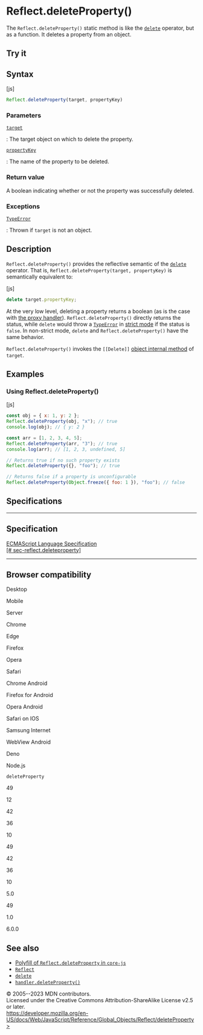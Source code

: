 Reflect.deleteProperty()
========================

 
The `Reflect.deleteProperty()` static method is like the
[`delete`](../../operators/delete) operator, but as a function. It
deletes a property from an object.


 
Try it 
------

 



 
Syntax
------

 
 
 
[js]


```js
Reflect.deleteProperty(target, propertyKey)
```




 
### Parameters

 

[`target`](#target)

:   The target object on which to delete the property.

[`propertyKey`](#propertykey)

:   The name of the property to be deleted.



 
### Return value 

 
A boolean indicating whether or not the property was successfully
deleted.



 
### Exceptions

 

[`TypeError`](../typeerror)

:   Thrown if `target` is not an object.



 
Description
-----------

 
`Reflect.deleteProperty()` provides the reflective semantic of the
[`delete`](../../operators/delete) operator. That is,
`Reflect.deleteProperty(target, propertyKey)` is semantically equivalent
to:

 
 
[js]


```js
delete target.propertyKey;
```


At the very low level, deleting a property returns a boolean (as is the
case with [the proxy handler](../proxy/proxy/deleteproperty)).
`Reflect.deleteProperty()` directly returns the status, while `delete`
would throw a [`TypeError`](../typeerror) in [strict
mode](../../strict_mode) if the status is `false`. In non-strict mode,
`delete` and `Reflect.deleteProperty()` have the same behavior.

`Reflect.deleteProperty()` invokes the `[[Delete]]` [object internal
method](../proxy#object_internal_methods) of `target`.



 
Examples
--------


 
### Using Reflect.deleteProperty() 

 
 
 
[js]


```js
const obj = { x: 1, y: 2 };
Reflect.deleteProperty(obj, "x"); // true
console.log(obj); // { y: 2 }

const arr = [1, 2, 3, 4, 5];
Reflect.deleteProperty(arr, "3"); // true
console.log(arr); // [1, 2, 3, undefined, 5]

// Returns true if no such property exists
Reflect.deleteProperty({}, "foo"); // true

// Returns false if a property is unconfigurable
Reflect.deleteProperty(Object.freeze({ foo: 1 }), "foo"); // false
```




Specifications
--------------

 
  --------------------------------------------------------------------------------------------------------------------
  Specification
  --------------------------------------------------------------------------------------------------------------------
  [ECMAScript Language Specification\
  [\#
  sec-reflect.deleteproperty]](https://tc39.es/ecma262/multipage/reflection.html#sec-reflect.deleteproperty)

  --------------------------------------------------------------------------------------------------------------------


Browser compatibility 
---------------------

 


Desktop

Mobile

Server

Chrome

Edge

Firefox

Opera

Safari

Chrome Android

Firefox for Android

Opera Android

Safari on IOS

Samsung Internet

WebView Android

Deno

Node.js

`deleteProperty`

49

12

42

36

10

49

42

36

10

5.0

49

1.0

6.0.0

 
See also 
--------

 
-   [Polyfill of `Reflect.deleteProperty` in
    `core-js`](https://github.com/zloirock/core-js#ecmascript-reflect)
-   [`Reflect`](../reflect)
-   [`delete`](../../operators/delete)
-   [`handler.deleteProperty()`](../proxy/proxy/deleteproperty)



 
© 2005--2023 MDN contributors.\
Licensed under the Creative Commons Attribution-ShareAlike License v2.5
or later.\
https://developer.mozilla.org/en-US/docs/Web/JavaScript/Reference/Global_Objects/Reflect/deleteProperty>

